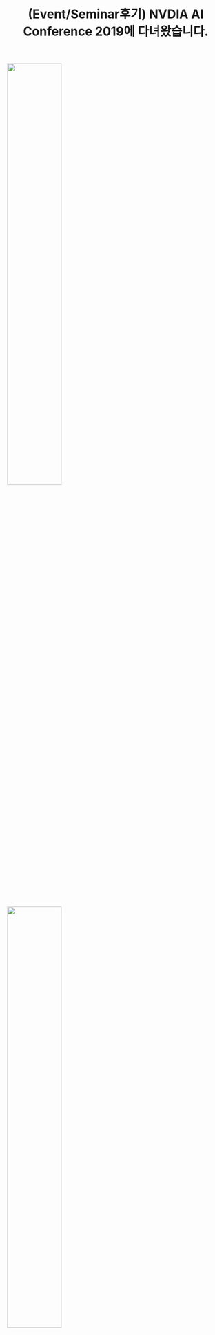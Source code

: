 ﻿---
title: "(Event/Seminar후기) NVDIA AI Conference 2019에 다녀왔습니다. "
tags: 
  - Machine Learning
  - Deep Learning
  - Conference
  - NVIDIA AI Conference 2019
categories:
  - Event&Seminar
toc: true
comments: 
  provider: "disqus"
  disqus:
    shortname: "https-brstar96-github-io"
use_math: true
header:
  teaser: /assets/Images/IMG_20190702_151623375.jpg
---


<div style="width:100%; margin:0 auto;">
<a href="#"><img style="width:50%" src="/assets/Images/event/20190702_115632.jpg"></a>
<a href="#"><img style="width:50%" src="/assets/Images/event/IMG_20190702_151340064.jpg"></a>
</div>


|![png](/assets/Images/event/20190702_115632.jpg)|![png](/assets/Images/event/IMG_20190702_151340064.jpg)|
|:------:|:------:|
| | |


<span style="font-size:11pt">지난 7월 1일과 2일 양일간 코엑스 그랜드볼룸 일대에서 열린 NVIDIA AI Conference 2019에 다녀왔습니다. 올해는 작년보다 더 많은 CUDA 최적화 세션들이 준비되어 현실적인 조언들을 많이 구할 수 있었습니다. 더불어 그래픽 컴퓨팅 회사로 시작한 엔비디아가 전세계적으로 GPU Computing, AI 부문에 컴퓨팅 파워를 공급하는 하드웨어 제조뿐 아니라 관련 연구, 솔루션들을 제공하는 회사로 발돋움해가는 과정에서 미래를 엿볼 수 있었습니다. 경제 전문가들은 인공지능 기술이 글로벌 GDP 기준 16조 달러의 경제적 가치를 창출하고 2022년 5800만여 개의 일자리를 만들어낼 것으로 예상하고 있습니다. 또한 전 세계 4천여개의 인공지능 스타트업들이 smart city, public safety, transportation과 같은 분야에서 활발히 연구하는 등 전방위적인 민관 주도 대규모 투자가 이루어지고 있는 상황입니다. </span></Blockquote>

<Blockquote>
<span style="font-size:11pt">
★ 강연 요약 포스팅 (업데이트중) ★<br><br>
1. <a href=''>[NVIDIA] Tensorcore를 이용한 딥러닝 학습 가속을 쉽게 하는 방법</a><br>
2. [NVIDIA] GPU를 활용한 Image Augmentation 가속화 방안 - DALI<br>
3. [NVIDIA] GPU Profiling 기법을 통한 Deep Learning 성능 최적화 기법 소개<br>
4. [NVIDIA] 효율적인 Deep Learning 서비스 구축을 위한 핵심 애플리케이션 - NVIDIA TensorRT Inference Server
</span>
</Blockquote>


<span style="font-size:11pt">
컨퍼런스 세션들은 이튿날인 2일부터 진행되었습니다. 산학 전반을 아우르는 큰 행사이다보니 중학생 정도의 어린 친구들부터 시작해 의사결정에 참여하시는 나이가 지긋하신 분들까지 정말 다양한 각계각층의 전문가와 비즈니스맨들이 모인 행사였습니다. 또한 작년보다 CUDA 최적화 부문의 세션이 좀 더 추가되어 TensorCore를 이용해 딥러닝 학습을 가속하는 방법부터 GPU를 활용한 Image Augmentation 라이브러리인 DALI, Nsight system을 활용한 GPU Profiling 튜토리얼까지 본격적으로 졸업논문 연구를 시작한 저에게 도움이 될만한 토픽들이 참 많았습니다. 특히 비즈니스 세션이 꽤 있었다는 점에서 산업이 어느정도 성숙기에 접어들었고 다양한 기업들과 연구소에서 더이상 아카데미 수준에서만 머물지 않고 산업으로 인공지능 기술의 저변을 확대하는 것에 집중하고 있다는 것을 체감할 수 있었습니다. 불과 작년까지만 해도 실험적인 기술이라는 인식이 존재했으나 지금은 어느정도 침착함을 유지하며 대응하는 모습입니다.<br></span>

![png](/assets/Images/event/IMG_20190702_101432303.jpg)

<span style="font-size:11pt">
올해 키노트에서는 Data Sceicne, CUDA Ecosystem에 대한 내용이 거의 핵심이었다고 보아도 무방할 정도로 자사 플랫폼과 장비, 시설 소개에 대부분의 시간을 할애하는 모습이었습니다. 데이터 사이언스 연구는 Hyperscale CPU server과 Supercomputing 사이에 위치한 마켓이기 때문에 해당 분야에 자사의 고속 컴퓨팅 기술을 지원하겠다고 언급하며 DGX-2, Data science server 두 종의 제품군을 소개했습니다. 이 제품군들이야 워낙 유명하니 그러려니 하고 들었지만 CUDA to ARM 슬라이드에서 꽤 충격을 받았습니다. ARM과 협업해 CUDA 가속을 ARM칩 위에서 지원하겠다는 내용으로 올 하반기에 릴리즈 예정이라고 하네요. CUDA 가속을 지원하는 ARM서버의 그림이 잘 그려지진 않지만 고속컴퓨팅 분야에서의 주도권을 놓치지 않겠다는 강력한 의도가 인상적이네요.<br><br>
SaturnV라는 전 세계에서 가장 큰 기업용 AI Datacenter도 소개했는데, 무려 1500개의 DGX 노드들과 12600개의 GPU, 56MW 평균 전력량을 자랑하는 말 그대로 돈 놓고 돈 먹는(?) 괴물 데이터센터입니다. 투자된 액수가 상상이 안될 정도로 정말 거대하네요. 더 나아가서 DGX SuperPod를 소개했는데, 잘은 모르겠으나 기업별로 최적화된 작은 데이터센터급 설비를 일컫는 것 같습니다. modular & scalable GPU architecture로 건설에 3주 가량이 소요되고 optimized for compute, networking, storage and software이라는 언급과 함께 Integrated fully optimized software stacks라는걸 보니 CUDA 생태계의 여러 소프트웨어를 탑재한 채 데이터 분석이나 서버 호스팅 업무에 투입 가능한 미니 데이터센터를 구축하기 위한 최소 단위인가 봅니다. 국내에서는 현대 모비스가 이 DGX superpod를 이용해 데이터센터를 구축할 예정이라네요. RTX server pod라는 것도 있는데, DGX가 비싸면 이거 사라라는 의미겠죠.<br><br> 
Jetson Nano와 ISAAC openSDK에 대한 소개도 있었습니다. 화질이 안좋아 사진은 따로 첨부하지 않았습니다만 Jetson Nano는 대부분 아시다시피 소형 CUDA processing unit이죠. 저는 ISAAC이라는 SDK가 생소했는데, 유저가 직접 학습시킬 수 있는 스마트 로봇 개발용 SDK라고 합니다. 즉 Jetson에 ISAAC을 설치하면 자신만의 로봇을 학습시킬 수 있게 되는 것이죠. 실제 환경뿐 아니라 simulated 환경에서도 학습이 가능하다고 합니다. 현재 SDK는 무료로 공개되어 있고, Jetson은 99달러에 구입이 가능하다고 하네요. 구미가 당기는 기기가 아닐 수 없습니다. <br><br>
금융 분야에서도 NVIDIA는 결코 빠질 수 없습니다. Hedge fund와 같은 금융 분야에서 파이썬 알고리즘을 가속하기 위한 컴퓨팅 파워를 제공하고 있는데, DGX-2를 사용하면 20개의 클라우드 노드들에 비해 6천배의 성능 효과를 볼 수 있다고 합니다만....제가 이 부분에서 잠깐 졸아서 확실하지 않습니다. 그냥 정말 대단히 빨라졌구나, 정도로만 읽어 주시면 감사하겠습니다. 또한 사기(Fraud)와 같은 이상거래 탐지에도 자사의 T4 Gpu를 사용한다는 등 여느 키노트 세션들과 마찬가지로 자랑의 자랑이 이어졌습니다. 그럼에도 불구하고 트렌드를 알 수 있던 좋은 기회였습니다.<br></span>

| | |
|![png](/assets/Images/event/ondevice1.jpg)|![png](/assets/Images/event/ondevice2.jpg)|
|:---:|:---:|

<span style="font-size:11pt">
이어지는 삼성 종합기술원의 심은수님 세션에서는 On device AI라는 주제로 이야기가 진행되었습니다. 삼성이 AI 개발을 해온 것은 다들 아시겠지만 어떤 연구들을 해 왔는가는 베일에 가려져 있었죠. 오늘 세션을 통해 어렴풋이 그 속을 들여다볼 수 있었습니다. 삼성 종합기술원에서는 AI, Computing platform 두 분야에서 연구를 진행중입니다. AI 분야에서는 ML, CV, NLP, 그리고 특이하게 반도체 및 material design automation을 연구하고 있다고 합니다. Computing platform 분야에서는 요새 뜨거운 감자인 NPU(Neural processing unit)와 HPC, 보안과 같은 부문에서 연구를 진행하고 있다네요. 전세계에 지사가 있다고 합니다.<br><br>
이날 강연의 핵심은 클라우드에서 온디바이스로의 전환이란 토픽이었습니다. 기존의 AI 서비스들은 클라우드 기반으로 돌아가 왔으나 폭증하는 AI 수요를 감당하기 어렵기도 하고 개인정보 이슈에 휘청일 수 있어 발빠르게 On-device로의 전환을 하고 있다는 내용이었습니다. 영화 Her 속 인공지능 여주인공, 사만다 이던가요? 아무튼 그 정도 수준이 삼성이 생각하는 AI의 궁극적인 수준이라고 합니다. 그러나 그 정도 수준에 도달하기 위해서 개인화가 필요하며, 기존의 AI들은 개인과 상관없이 많은 사람들의 데이터를 모아 일반화하는 데에 초점을 맞췄으므로 멍청했던 것이 사실입니다. 따라서 똑똑해지기 위해서는 개인 정보를 많이 학습해야 하며, 이것을 클라우드에서 학습을 하게 되면 결코 개인정보 보호 이슈에서 자유로울 수 없다는 것이죠. 온디바이스로 제공되는 어플리케이션은 Samsung home, Bixby가 될 것이라고 합니다.<br><br>
이후로는 다른 연구들에 대해서 소개하는 시간이 이어졌습니다. Real time translation, Face recognition뿐만 아니라 온디바이스에서 신경망을 돌리기 위해 핵심이라고 할 수 있는 배터리 소모량을 줄이기 위해 최적화를 수행하는 연구에 대한 소개도 있었습니다. precision을 8비트까지 줄여 스마트워치 등의 작은 사이즈에서도 대응하게끔 노력 중인가봅니다. CNN은 사실 8비트 수준으로 줄여도 꽤 로버스트하며, 아직 이 분야는 학계에서 연구가 이루어지고 있다네요. precision을 낮춰 압축을 수행할 때 압축에 대한 파라미터 자체를 학습해 네트워크별 최적화된 압축을 수행하는  연구(https://arxiv.org/pdf/1901.09504.pdf)도 있죠.<br><br>
그리고 컴퓨팅 파워는 쭉쭉 올라가는 반면 메모리에서 데이터를 읽어오는 bandwith가 빠르게 증가하지 않는다는 문제도 지적하며, 데이터를 읽어오는 병목 때문에 프로세서가 메모리를 기다리는 문제가 발생함에 따라 주어진 프로세싱 파워만큼 전체 성능이 올라가지 않는 이슈에 대해서도 이야기했습니다. CNN 계열의 네트워크는 컴퓨팅 파워가 올라갈수록 강력해지므로, 데이터가 메모리를 왔다갔다하지 말고 같이 두자(?)는 In-memory computing도 연구하고 있다고 하셨는데... 이 분야는 제 분야가 아니라 흘려 들었습니다. 이후 Infernence를 하며 learning도 동시에 수행하는 In-device learning에 대한 소개도 이어졌는데, 궁극적인 AI는 쓰면 쓸수록 똑똑해져야 한다는 것이 핵심 컨셉입니다. 새로운 데이터로 모델을 업데이트하되 온디바이스에서 수행하고 싶다는 것이죠. 구글에서도 2년여 전쯤부터 이 분야에 꽤 투자하고 있습니다.<br><br>
현재의 Neural Network 학습 매커니즘은 새 것을 가르치면 앞의 기억을 까먹는 문제가 존재합니다. 너무 깊은 네트워크가 잘 작동하지 않는 주된 이유이기도 하죠. 이는 회사에서 모델을 만들어놓고 사용자 폰으로 보낸 다음 사용자 데이터로 학습을 하며 일반화되어 있던 오리지널 모델이 사용자 편향적인 모델로 변화할 수 있음을 의미합니다. 그래서 semi-supervised learning이나 life-long learning 분야에 대한 연구도 수행하고 있다네요.<br></span>

|![png](/assets/Images/event/20190702_154123.jpg)|![png](/assets/Images/event/20190702_154349.jpg)|
|:---:|:---:|
|![png](/assets/Images/event/20190702_163247.jpg)|![png](/assets/Images/event/IMG_20190702_100659059.jpg)|
<center>![png](/assets/Images/event/IMG_20190702_172010989.jpg)</center>

<span style="font-size:11pt">
원노트에 실컷 대여섯개 정도 강연 내용들을 받아적어오긴 했는데, 블로그에 올리자니 정리가 대단히 귀찮네요 ㅠㅠ<br><br>
아무튼 최신 트렌드와 업계 흐름을 느낄 수 있었던 아주 좋은 기회였습니다. 근래들어 느끼지만 AI 연구는 점점 개인의 영역을 떠나는 것 같습니다. 몇년 전부터 예견되어 온 일이기도 하지만 BERT뿐만 아니라 BERT를 능가하는 XLNet과 같은 SOTA 논문들은 어마어마한 대수의 장비가 투입되죠. BERT 자체로도 대단히 거대한 연구였는데 자신들의 연구를 이듬해인 올해 또한번 뒤집는 구글브레인의 연구를 보며 한편으로 위축되는것도 사실입니다. 사실 제가 속한 연구실이 AI 전문 연구실이 아니다보니 저 혼자 스스로 공부하고 개발하는 실정인데, 이런 컨퍼런스나 스터디 그룹을 통해 교류하는 방법 말고 뾰족한 수가 달리 없는 것 같습니다. 회사에서 최고의 복지는 최고의 동료라고, 좋은 동료를 만날 수 있도록 이런 행사를 통해 업계에 촉각을 세우고 계속 공부하는 수밖에 없는 것 같습니다.<br></span>